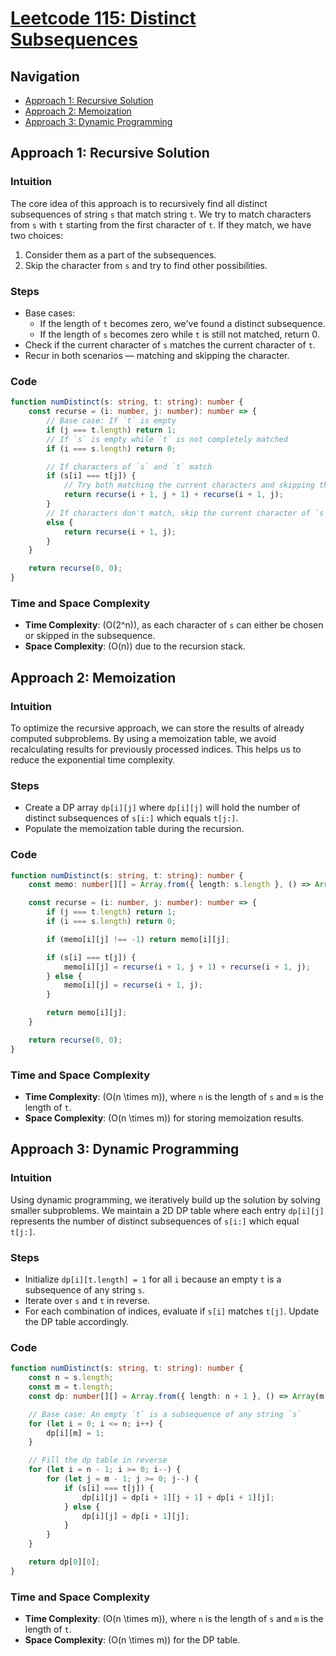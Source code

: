 # [Leetcode 115: Distinct Subsequences](https://leetcode.com/problems/distinct-subsequences/)

## Navigation
- [Approach 1: Recursive Solution](#approach-1-recursive-solution)
- [Approach 2: Memoization](#approach-2-memoization)
- [Approach 3: Dynamic Programming](#approach-3-dynamic-programming)

## Approach 1: Recursive Solution

### Intuition
The core idea of this approach is to recursively find all distinct subsequences of string `s` that match string `t`. We try to match characters from `s` with `t` starting from the first character of `t`. If they match, we have two choices:
1. Consider them as a part of the subsequences.
2. Skip the character from `s` and try to find other possibilities.

### Steps
- Base cases:
  - If the length of `t` becomes zero, we've found a distinct subsequence.
  - If the length of `s` becomes zero while `t` is still not matched, return 0.
- Check if the current character of `s` matches the current character of `t`.
- Recur in both scenarios — matching and skipping the character.

### Code
```typescript
function numDistinct(s: string, t: string): number {
    const recurse = (i: number, j: number): number => {
        // Base case: If `t` is empty
        if (j === t.length) return 1;
        // If `s` is empty while `t` is not completely matched
        if (i === s.length) return 0;

        // If characters of `s` and `t` match
        if (s[i] === t[j]) {
            // Try both matching the current characters and skipping the current character of `s`
            return recurse(i + 1, j + 1) + recurse(i + 1, j);
        }
        // If characters don't match, skip the current character of `s`
        else {
            return recurse(i + 1, j);
        }
    }

    return recurse(0, 0);
}
```

### Time and Space Complexity
- **Time Complexity**: \(O(2^n)\), as each character of `s` can either be chosen or skipped in the subsequence.
- **Space Complexity**: \(O(n)\) due to the recursion stack.

## Approach 2: Memoization

### Intuition
To optimize the recursive approach, we can store the results of already computed subproblems. By using a memoization table, we avoid recalculating results for previously processed indices. This helps us to reduce the exponential time complexity.

### Steps
- Create a DP array `dp[i][j]` where `dp[i][j]` will hold the number of distinct subsequences of `s[i:]` which equals `t[j:]`.
- Populate the memoization table during the recursion.

### Code
```typescript
function numDistinct(s: string, t: string): number {
    const memo: number[][] = Array.from({ length: s.length }, () => Array(t.length).fill(-1));

    const recurse = (i: number, j: number): number => {
        if (j === t.length) return 1;
        if (i === s.length) return 0;

        if (memo[i][j] !== -1) return memo[i][j];

        if (s[i] === t[j]) {
            memo[i][j] = recurse(i + 1, j + 1) + recurse(i + 1, j);
        } else {
            memo[i][j] = recurse(i + 1, j);
        }

        return memo[i][j];
    }

    return recurse(0, 0);
}
```

### Time and Space Complexity
- **Time Complexity**: \(O(n \times m)\), where `n` is the length of `s` and `m` is the length of `t`.
- **Space Complexity**: \(O(n \times m)\) for storing memoization results.

## Approach 3: Dynamic Programming

### Intuition
Using dynamic programming, we iteratively build up the solution by solving smaller subproblems. We maintain a 2D DP table where each entry `dp[i][j]` represents the number of distinct subsequences of `s[i:]` which equal `t[j:]`.

### Steps
- Initialize `dp[i][t.length] = 1` for all `i` because an empty `t` is a subsequence of any string `s`.
- Iterate over `s` and `t` in reverse.
- For each combination of indices, evaluate if `s[i]` matches `t[j]`. Update the DP table accordingly.

### Code
```typescript
function numDistinct(s: string, t: string): number {
    const n = s.length;
    const m = t.length;
    const dp: number[][] = Array.from({ length: n + 1 }, () => Array(m + 1).fill(0));

    // Base case: An empty `t` is a subsequence of any string `s`
    for (let i = 0; i <= n; i++) {
        dp[i][m] = 1;
    }

    // Fill the dp table in reverse
    for (let i = n - 1; i >= 0; i--) {
        for (let j = m - 1; j >= 0; j--) {
            if (s[i] === t[j]) {
                dp[i][j] = dp[i + 1][j + 1] + dp[i + 1][j];
            } else {
                dp[i][j] = dp[i + 1][j];
            }
        }
    }

    return dp[0][0];
}
```

### Time and Space Complexity
- **Time Complexity**: \(O(n \times m)\), where `n` is the length of `s` and `m` is the length of `t`.
- **Space Complexity**: \(O(n \times m)\) for the DP table.

